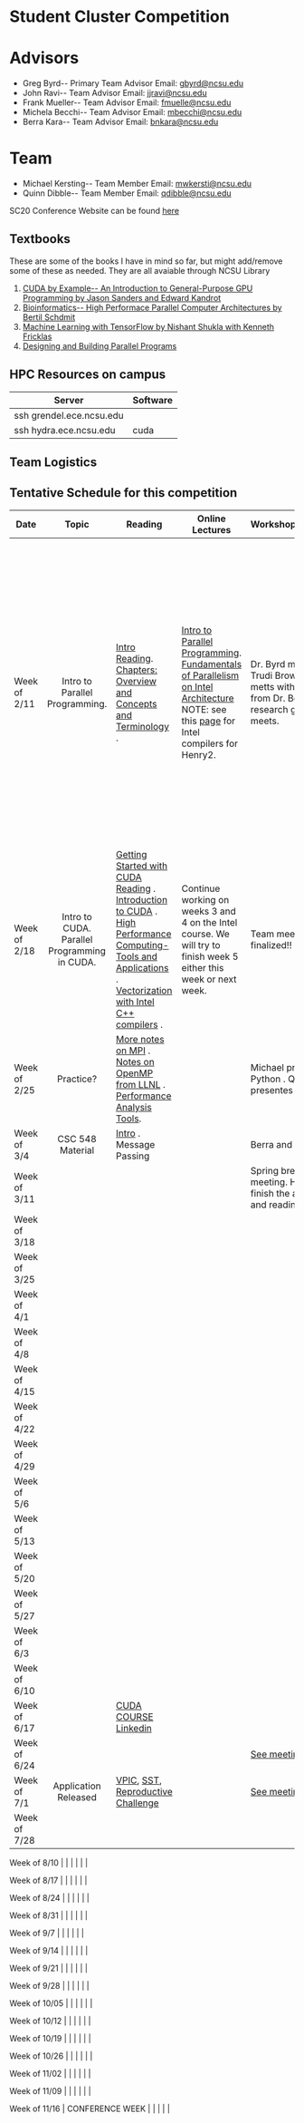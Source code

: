 # Student Cluster Competition

# Advisors
* Greg Byrd-- Primary Team Advisor  Email: gbyrd@ncsu.edu
* John Ravi-- Team Advisor Email: jjravi@ncsu.edu
* Frank Mueller-- Team Advisor Email: fmuelle@ncsu.edu
* Michela Becchi-- Team Advisor Email: mbecchi@ncsu.edu
* Berra Kara-- Team Advisor  Email: bnkara@ncsu.edu

# Team
* Michael Kersting-- Team Member Email: mwkersti@ncsu.edu
* Quinn Dibble-- Team Member Email: qdibble@ncsu.edu


SC20 Conference Website can be found [here](https://sc20.supercomputing.org/)


## Textbooks
These are some of the books I have in mind so far, but might add/remove some of these as needed. They are all avaiable through NCSU Library

1. [CUDA by Example-- An Introduction to General-Purpose GPU Programming by Jason Sanders and Edward Kandrot](https://www.amazon.com/CUDA-Example-Introduction-General-Purpose-Programming-ebook/dp/B003VYBOSE/ref=sr_1_1?ie=UTF8&qid=1549751175&sr=8-1&keywords=CUDA+by+Example--+An+Introduction+to+General-Purpose+GPU+Programming+by+Jason+Sanders+and+Edward+Kandrot)
2. [Bioinformatics-- High Performace Parallel Computer Architectures by Bertil Schdmit](https://www.amazon.com/Bioinformatics-Performance-Parallel-Architectures-Multi-Core-ebook/dp/B005GGLE7Q/ref=sr_1_1?s=home-garden&ie=UTF8&qid=1549751144&sr=8-1&keywords=Bioinformatics+High+Performance+Parallel+Computer+Architectures)
3. [Machine Learning with TensorFlow by Nishant Shukla with Kenneth Fricklas](https://www.amazon.com/Machine-Learning-TensorFlow-Nishant-Shukla/dp/1617293873/ref=sr_1_fkmr0_1?ie=UTF8&qid=1549751259&sr=8-1-fkmr0&keywords=Machine+Learning+with+TensorFlow+by+Nishant+Shukla+with+Kenneth+Fricklas)
4. [Designing and Building Parallel Programs](https://www.mcs.anl.gov/~itf/dbpp/)

## HPC Resources on campus
| Server                   | Software |
|--------------------------|----------|
| ssh grendel.ece.ncsu.edu |          |
| ssh hydra.ece.ncsu.edu   | cuda     |

## Team Logistics



## Tentative Schedule for this competition
Date | Topic | Reading  | Online Lectures | Workshops/Meetings | Notes |
---- | :---: | --- | --- | --- | ---|
Week of 2/11 | Intro to Parallel Programming. | [Intro Reading](https://github.ncsu.edu/bnkara/Student-Cluster-Competition/blob/master/Readings/CUDA_ch1.pdf). [Chapters: Overview and Concepts and Terminology](https://computing.llnl.gov/tutorials/parallel_comp/#Abstract) . |  [Intro to Parallel Programming](https://classroom.udacity.com/courses/cs344). [Fundamentals of Parallelism on Intel Architecture](https://www.coursera.org/learn/parallelism-ia/home/welcome) NOTE: see this [page](https://projects.ncsu.edu/hpc/Documents/Compilers.php) for Intel compilers for Henry2. | Dr. Byrd meets with Trudi Brown. Berra metts with John Ravi from Dr. Becchi's research group. Team meets. | Programming in C/C++ in Linux and Linux shell knowledge is required before starting the online courses. Some basic knowledge of computer architecture is assumed. [Install the free CUDA toolkit on your machine](https://developer.nvidia.com/how-to-cuda-c-cpp) . Finish two weeks. It would be nice if you guys can also finish week 3.|
Week of 2/18 | Intro to CUDA. Parallel Programming in CUDA. | [Getting Started with CUDA Reading](https://github.ncsu.edu/bnkara/Student-Cluster-Competition/blob/master/Readings/CUDA_ch2.pdf) . [Introduction to CUDA](https://github.ncsu.edu/bnkara/Student-Cluster-Competition/blob/master/Readings/CUDA_ch3.pdf) . [High Performance Computing- Tools and Applications](https://github.ncsu.edu/bnkara/Student-Cluster-Competition/blob/master/Vectorization/High%20Performance%20Computing-%20Tools%20and%20Applications.pdf) . [Vectorization with Intel C++ compilers](https://github.ncsu.edu/bnkara/Student-Cluster-Competition/blob/master/Vectorization/(Auto)%20Vectorization%20tutorial.pdf) .  | Continue working on weeks 3 and 4 on the Intel course. We will try to finish week 5 either this week or next week.  | Team meets. Team is finalized!! | [Create an Overlef account to get started on the proposal](https://www.overleaf.com/) . HW: [Vectorization Lab](https://github.ncsu.edu/bnkara/Student-Cluster-Competition/blob/master/vector_lab.pdf) .  |
Week of 2/25 | Practice? | [More notes on MPI](https://computing.llnl.gov/tutorials/mpi/#Abstract) . [Notes on OpenMP from LLNL](https://computing.llnl.gov/tutorials/openMP/) . [Performance Analysis Tools](https://computing.llnl.gov/tutorials/performance_tools/). |   | Michael presents Python . Quinn presentes Ubuntu. | |
Week of 3/4 | CSC 548 Material | [Intro](https://github.ncsu.edu/bnkara/Student-Cluster-Competition/blob/master/Readings/csc548/lec1.ppt) . Message Passing |   | Berra and Tri | |
Week of 3/11 |  | |   | Spring break, so no meeting. However, finish the assigments and readings | |
Week of 3/18 |  | |   |  | |
Week of 3/25 |  | |   |  | |
Week of 4/1 |  | |   |  | |
Week of 4/8 |  | |   |  | |
Week of 4/15 |  | |   |  | |
Week of 4/22 |  | |   |  | |
Week of 4/29 |  | |   |  | |
Week of 5/6 |  | |   |  | |
Week of 5/13 |  | |   |  | |
Week of 5/20 |  | |   |  | |
Week of 5/27 |  | |   |  | |
Week of 6/3 |  | |   |  | |
Week of 6/10 |  | |   |  | |
Week of 6/17 | |[CUDA COURSE](https://courses.nvidia.com/courses/course-v1:DLI+C-AC-01+V1/info) [Linkedin](https://docs.google.com/document/d/1lWitPKM4fwQM1J_P53D1wH6Ly4PvkINO7PYmsloVSZc/edit)|   |  | |
Week of 6/24 |  | |   |[See meeting minute](https://docs.google.com/document/d/1TuleSoKE5MpZIBMvYg6ShJAdlxDtR8A7lTCg5mCnris/edit)   | |
Week of 7/1 | Application Released  | [VPIC](https://github.com/lanl/vpic), [SST](http://sst-simulator.org/SSTPages/SSTMainDocumentation/), [Reproductive Challenge](https://github.com/js1019/NormalModes) |   |[See meeting minute](https://docs.google.com/document/d/1jJHWBygodzy-4Zx1eyyLYv9zlmYQhIeoArvYA7A0mhE/edit)   |Assigning Team |
Week of 7/28 |  | |   |  | |

Week of 8/10 |  | |   |  | |

Week of 8/17 |  | |   |  | |

Week of 8/24 |  | |   |  | |

Week of 8/31 |  | |   |  | |

Week of 9/7  |  | |   |  | |

Week of 9/14 |  | |   |  | |

Week of 9/21 |  | |   |  | |

Week of 9/28 |  | |   |  | |

Week of 10/05 |  | |   |  | |

Week of 10/12 |  | |   |  | |

Week of 10/19 |  | |   |  | |

Week of 10/26 |  | |   |  | |

Week of 11/02 |  | |   |  | |

Week of 11/09 |  | |   |  | |

Week of 11/16 | CONFERENCE WEEK | |   |  | |
